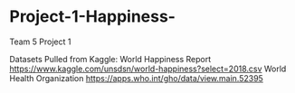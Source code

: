 # Project-1-Happiness-
Team 5 Project 1 

Datasets Pulled from Kaggle:
World Happiness Report https://www.kaggle.com/unsdsn/world-happiness?select=2018.csv 
World Health Organization https://apps.who.int/gho/data/view.main.52395

